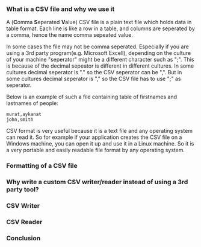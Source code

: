 ### What is a CSV file and why we use it
A (**C**omma **S**eperated **V**alue) CSV file is a plain text file which holds data in table format. Each line is like a row in a table, and columns are seperated by a comma, hence the name comma sepeated value.

In some cases the file may not be comma seperated. Especially if you are using a 3rd party program(e.g. Microsoft Excell), depending on the culture of your machine "seperator" might be a different character such as ";". This is because of the decimal sepeator is different in different cultures. In some cultures decimal seperator is "." so the CSV seperator can be ",". But in some cultures decimal seperator is "," so the CSV file has to use ";" as seperator.

Below is an example of such a file containing table of firstnames and lastnames of people:

```csv
murat,aykanat
john,smith
```

CSV format is very useful because it is a text file and any operating system can read it. So for example if your application creates the CSV file on a Windows machine, you can open it up and use it in a Linux machine. So it is a very portable and easily readable file format by any operating system.

### Formatting of a CSV file
### Why write a custom CSV writer/reader instead of using a 3rd party tool?
### CSV Writer
### CSV Reader
### Conclusion


